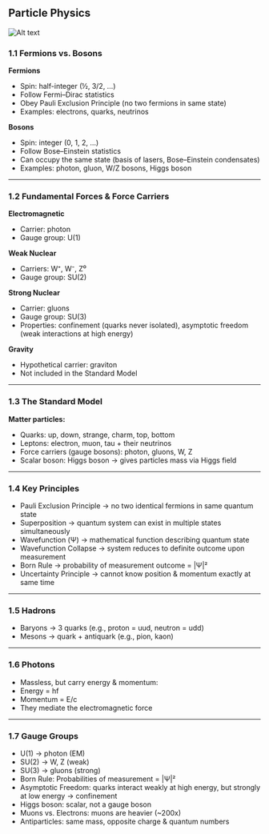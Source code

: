 ## Particle Physics

![Alt text](https://upload.wikimedia.org/wikipedia/commons/thumb/b/bc/Bosons-Hadrons-Fermions-RGB.svg/600px-Bosons-Hadrons-Fermions-RGB.svg.png)

### 1.1 Fermions vs. Bosons

**Fermions**
* Spin: half-integer (½, 3/2, …)
* Follow Fermi–Dirac statistics
* Obey Pauli Exclusion Principle (no two fermions in same state)
* Examples: electrons, quarks, neutrinos

**Bosons**
* Spin: integer (0, 1, 2, …)
* Follow Bose–Einstein statistics
* Can occupy the same state (basis of lasers, Bose–Einstein condensates)
* Examples: photon, gluon, W/Z bosons, Higgs boson

---

### 1.2 Fundamental Forces & Force Carriers

**Electromagnetic**
* Carrier: photon
* Gauge group: U(1)

**Weak Nuclear**
* Carriers: W⁺, W⁻, Z⁰
* Gauge group: SU(2)

**Strong Nuclear**
* Carrier: gluons
* Gauge group: SU(3)
* Properties: confinement (quarks never isolated), asymptotic freedom (weak interactions at high energy)

**Gravity**
* Hypothetical carrier: graviton
* Not included in the Standard Model

---

### 1.3 The Standard Model

**Matter particles:**
* Quarks: up, down, strange, charm, top, bottom
* Leptons: electron, muon, tau + their neutrinos
* Force carriers (gauge bosons): photon, gluons, W, Z
* Scalar boson: Higgs boson → gives particles mass via Higgs field

---

### 1.4 Key Principles

* Pauli Exclusion Principle → no two identical fermions in same quantum state
* Superposition → quantum system can exist in multiple states simultaneously
* Wavefunction (Ψ) → mathematical function describing quantum state
* Wavefunction Collapse → system reduces to definite outcome upon measurement
* Born Rule → probability of measurement outcome = |Ψ|²
* Uncertainty Principle → cannot know position & momentum exactly at same time

---

### 1.5 Hadrons
* Baryons → 3 quarks (e.g., proton = uud, neutron = udd)
* Mesons → quark + antiquark (e.g., pion, kaon)

---

### 1.6 Photons
* Massless, but carry energy & momentum:
* Energy = hf
* Momentum = E/c
* They mediate the electromagnetic force

---

### 1.7 Gauge Groups
* U(1) → photon (EM)
* SU(2) → W, Z (weak)
* SU(3) → gluons (strong)
* Born Rule: Probabilities of measurement = |Ψ|²
* Asymptotic Freedom: quarks interact weakly at high energy, but strongly at low energy → confinement
* Higgs boson: scalar, not a gauge boson
* Muons vs. Electrons: muons are heavier (~200x)
* Antiparticles: same mass, opposite charge & quantum numbers
